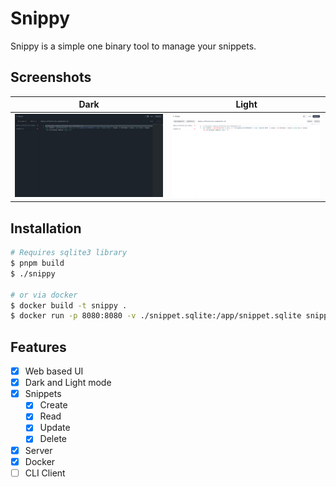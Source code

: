 # Snippy

Snippy is a simple one binary tool to manage your snippets.

## Screenshots

| Dark                              | Light                              |
| --------------------------------- | ---------------------------------- |
| ![alt text](screenshots/dark.png) | ![alt text](screenshots/light.png) |

## Installation

```bash
# Requires sqlite3 library
$ pnpm build
$ ./snippy

# or via docker
$ docker build -t snippy .
$ docker run -p 8080:8080 -v ./snippet.sqlite:/app/snippet.sqlite snippy
```

## Features

- [x] Web based UI
- [x] Dark and Light mode
- [x] Snippets
  - [x] Create
  - [x] Read
  - [x] Update
  - [x] Delete
- [x] Server
- [x] Docker
- [ ] CLI Client
